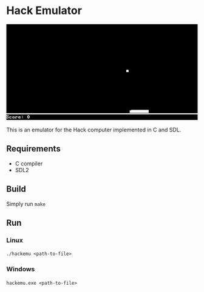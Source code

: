 # Hack Emulator
<img src = "HackEmulator.gif?raw=true">

This is an emulator for the Hack computer implemented in C and SDL.

## Requirements
* C compiler
* SDL2

## Build
Simply run `make`

## Run
### Linux
`./hackemu <path-to-file>`

### Windows
`hackemu.exe <path-to-file>`